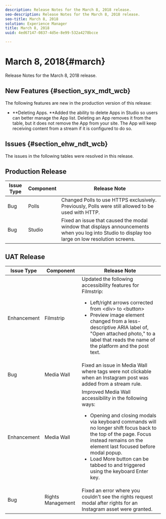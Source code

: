 ```yaml
---
description: Release Notes for the March 8, 2018 release.
seo-description: Release Notes for the March 8, 2018 release.
seo-title: March 8, 2018
solution: Experience Manager
title: March 8, 2018
uuid: 4ed67147-0837-4d5e-8e99-532a4278bcce

---
```


# March 8, 2018{#march}

Release Notes for the March 8, 2018 release.

## New Features {#section_syx_mdt_wcb}

The following features are new in the production version of this release:

* **Deleting Apps. **Added the ability to delete Apps in Studio so users can better manage the App list. Deleting an App removes it from the table, but it does not remove the App from your site. The App will keep receiving content from a stream if it is configured to do so.

## Issues {#section_ehw_ndt_wcb}

The issues in the following tables were resolved in this release.

## Production Release

|  **Issue Type** | **Component** | **Release Note** |
|---|---|---|
|  Bug | Polls | Changed Polls to use HTTPS exclusively. Previously, Polls were still allowed to be used with HTTP.  |
|  Bug | Studio | Fixed an issue that caused the modal window that displays announcements when you log into Studio to display too large on low resolution screens. |

## UAT Release

|Issue Type|Component|Release Note|
|--- |--- |--- |
|Enhancement|Filmstrip|Updated the following accessibility features for Filmstrip: <br><ul><li>Left/right arrows corrected from &lt;div&gt; to &lt;button&gt; </li><li>Preview image element changed from a less-descriptive ARIA label of, "Open attached photo," to a label that reads the name of the platform and the post text.</li></ul>|
|Bug|Media Wall|Fixed an issue in Media Wall where tags were not clickable when an Instagram post was added from a stream rule.|
|Enhancement|Media Wall|Improved Media Wall accessibility in the following ways: <br><ul><li>Opening and closing modals via keyboard commands will no longer shift focus back to the top of the page. Focus instead remains on the element last focused before modal popup.</li><li>Load More button can be tabbed to and triggered using the keyboard Enter key.</li></ul>|
|Bug|Rights Management|Fixed an error where you couldn't see the rights request modal after rights for an Instagram asset were granted.|

